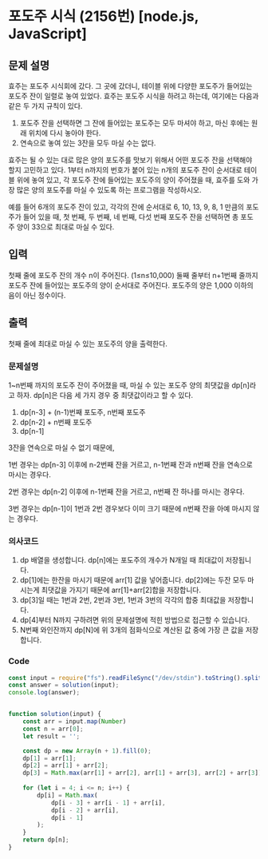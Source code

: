 # 포도주 시식 (2156번) [node.js, JavaScript] 

## 문제 설명
효주는 포도주 시식회에 갔다. 그 곳에 갔더니, 테이블 위에 다양한 포도주가 들어있는 포도주 잔이 일렬로 놓여 있었다. 효주는 포도주 시식을 하려고 하는데, 여기에는 다음과 같은 두 가지 규칙이 있다.

1. 포도주 잔을 선택하면 그 잔에 들어있는 포도주는 모두 마셔야 하고, 마신 후에는 원래 위치에 다시 놓아야 한다.
2. 연속으로 놓여 있는 3잔을 모두 마실 수는 없다.

효주는 될 수 있는 대로 많은 양의 포도주를 맛보기 위해서 어떤 포도주 잔을 선택해야 할지 고민하고 있다. 1부터 n까지의 번호가 붙어 있는 n개의 포도주 잔이 순서대로 테이블 위에 놓여 있고, 각 포도주 잔에 들어있는 포도주의 양이 주어졌을 때, 효주를 도와 가장 많은 양의 포도주를 마실 수 있도록 하는 프로그램을 작성하시오. 

예를 들어 6개의 포도주 잔이 있고, 각각의 잔에 순서대로 6, 10, 13, 9, 8, 1 만큼의 포도주가 들어 있을 때, 첫 번째, 두 번째, 네 번째, 다섯 번째 포도주 잔을 선택하면 총 포도주 양이 33으로 최대로 마실 수 있다.

## 입력
첫째 줄에 포도주 잔의 개수 n이 주어진다. (1≤n≤10,000) 둘째 줄부터 n+1번째 줄까지 포도주 잔에 들어있는 포도주의 양이 순서대로 주어진다. 포도주의 양은 1,000 이하의 음이 아닌 정수이다.

## 출력
첫째 줄에 최대로 마실 수 있는 포도주의 양을 출력한다.

### 문제설명

1~n번째 까지의 포도주 잔이 주어졌을 때, 마실 수 있는 포도주 양의 최댓값을 dp[n]라고 하자.
dp[n]은 다음 세 가지 경우 중 최댓값이라고 할 수 있다.


1. dp[n-3] + (n-1)번째 포도주, n번째 포도주
2. dp[n-2] + n번째 포도주
3. dp[n-1]

3잔을 연속으로 마실 수 없기 때문에,

1번 경우는 dp[n-3] 이후에 n-2번째 잔을 거르고, n-1번째 잔과 n번째 잔을 연속으로 마시는 경우다.

2번 경우는 dp[n-2] 이후에 n-1번째 잔을 거르고, n번째 잔 하나를 마시는 경우다.

3번 경우는 dp[n-1]이 1번과 2번 경우보다 이미 크기 때문에 n번째 잔을 아예 마시지 않는 경우다.

### 의사코드 
1. dp 배열을 생성합니다. dp[n]에는 포도주의 개수가 N개일 때 최대값이 저장됩니다.
2. dp[1]에는 한잔을 마시기 때문에 arr[1] 값을 넣어줍니다. dp[2]에는 두잔 모두 마시는게 최댓값을 가지기 때문에 arr[1]+arr[2]합을 저장합니다. 
3. dp[3]일 때는 1번과 2번, 2번과 3번, 1번과 3번의 각각의 합중 최대값을 저장합니다.
4. dp[4]부터 N까지 구하려면 위의 문제설명에 적힌 방법으로 접근할 수 있습니다.
5. N번째 와인잔까지 dp[N]에 위 3개의 점화식으로 계산된 값 중에 가장 큰 값을 저장합니다.

### Code
```js
const input = require("fs").readFileSync("/dev/stdin").toString().split("\n"); 
const answer = solution(input);
console.log(answer);


function solution(input) {
    const arr = input.map(Number)
    const n = arr[0];
    let result = '';

    const dp = new Array(n + 1).fill(0);
    dp[1] = arr[1];
    dp[2] = arr[1] + arr[2];
    dp[3] = Math.max(arr[1] + arr[2], arr[1] + arr[3], arr[2] + arr[3]);
    
    for (let i = 4; i <= n; i++) {
        dp[i] = Math.max(
            dp[i - 3] + arr[i - 1] + arr[i],
            dp[i - 2] + arr[i],
            dp[i - 1]
        );
    }
    return dp[n];
}

```
